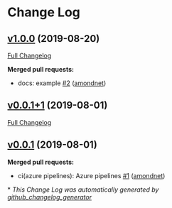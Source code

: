 # Change Log

## [v1.0.0](https://github.com/amondnet/sliver_animated_list/tree/v1.0.0) (2019-08-20)
[Full Changelog](https://github.com/amondnet/sliver_animated_list/compare/v0.0.1+1...v1.0.0)

**Merged pull requests:**

- docs: example [\#2](https://github.com/amondnet/sliver_animated_list/pull/2) ([amondnet](https://github.com/amondnet))

## [v0.0.1+1](https://github.com/amondnet/sliver_animated_list/tree/v0.0.1+1) (2019-08-01)
[Full Changelog](https://github.com/amondnet/sliver_animated_list/compare/v0.0.1...v0.0.1+1)

## [v0.0.1](https://github.com/amondnet/sliver_animated_list/tree/v0.0.1) (2019-08-01)
**Merged pull requests:**

- ci\(azure pipelines\): Azure pipelines [\#1](https://github.com/amondnet/sliver_animated_list/pull/1) ([amondnet](https://github.com/amondnet))



\* *This Change Log was automatically generated by [github_changelog_generator](https://github.com/skywinder/Github-Changelog-Generator)*

